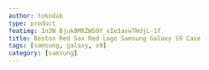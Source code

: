 ```yaml
---
author: tokodab
type: product
featimg: 1n3N_Bjuk8MRZWS9Y_vIe1avw7HdjL-1f
title: Boston Red Sox Red Logo Samsung Galaxy S9 Case
tags: [samsung, galaxy, s9]
category: [samsung]
---
```

